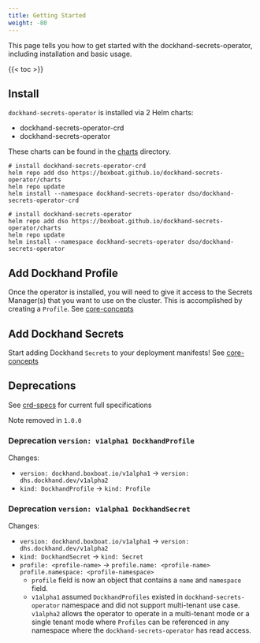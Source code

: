 ```yaml
---
title: Getting Started
weight: -80
---
```


This page tells you how to get started with the dockhand-secrets-operator, including installation and basic usage.

<!--more-->

{{< toc >}}

## Install

`dockhand-secrets-operator` is installed via 2 Helm charts:
- dockhand-secrets-operator-crd
- dockhand-secrets-operator

These charts can be found in the [charts](https://github.com/boxboat/dockhand-secrets-operator/charts) directory. 

```Shell
# install dockhand-secrets-operator-crd
helm repo add dso https://boxboat.github.io/dockhand-secrets-operator/charts
helm repo update
helm install --namespace dockhand-secrets-operator dso/dockhand-secrets-operator-crd

# install dockhand-secrets-operator
helm repo add dso https://boxboat.github.io/dockhand-secrets-operator/charts
helm repo update
helm install --namespace dockhand-secrets-operator dso/dockhand-secrets-operator
```

## Add Dockhand Profile
Once the operator is installed, you will need to give it access to the Secrets Manager(s) that you want to use on the cluster. This is accomplished by creating a `Profile`. See [core-concepts](/usage/core-concepts) 

## Add Dockhand Secrets
Start adding Dockhand `Secrets` to your deployment manifests! See [core-concepts](/usage/core-concepts)

## Deprecations
See [crd-specs](/usage/crd-specs) for current full specifications

Note removed in `1.0.0`

### Deprecation `version: v1alpha1 DockhandProfile`
Changes:
* `version: dockhand.boxboat.io/v1alpha1` -> `version: dhs.dockhand.dev/v1alpha2`
* `kind: DockhandProfile` -> `kind: Profile`

### Deprecation `version: v1alpha1 DockhandSecret`
Changes:
* `version: dockhand.boxboat.io/v1alpha1` -> `version: dhs.dockhand.dev/v1alpha2`
* `kind: DockhandSecret` -> `kind: Secret`
* `profile: <profile-name>` -> `profile.name: <profile-name>` `profile.namespace: <profile-namespace>`
    * `profile` field is now an object that contains a `name` and `namespace` field.
    * `v1alpha1` assumed `DockhandProfiles` existed in `dockhand-secrets-operator` namespace and did not support multi-tenant use case. `v1alpha2` allows the operator to operate in a multi-tenant mode or a single tenant mode where `Profiles` can be referenced in any namespace where the `dockhand-secrets-operator` has read access.
  